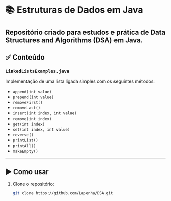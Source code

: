 # 📚 Estruturas de Dados em Java

Repositório criado para estudos e prática de **Data Structures and Algorithms (DSA)** em Java.
---

## ✅ Conteúdo

### `LinkedListsExamples.java`

Implementação de uma lista ligada simples com os seguintes métodos:

- `append(int value)`
- `prepend(int value)`
- `removeFirst()`
- `removeLast()`
- `insert(int index, int value)`
- `remove(int index)`
- `get(int index)`
- `set(int index, int value)`
- `reverse()`
- `printList()`
- `printAll()`
- `makeEmpty()`

---

## ▶️ Como usar

1. Clone o repositório:
   ```bash
   git clone https://github.com/Lapenha/DSA.git
